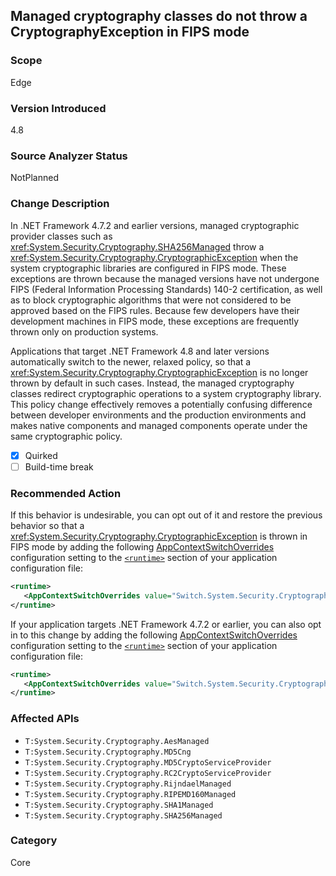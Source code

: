 ## Managed cryptography classes do not throw a CryptographyException in FIPS mode

### Scope
Edge

### Version Introduced
4.8

### Source Analyzer Status
NotPlanned

### Change Description

In .NET Framework 4.7.2 and earlier versions, managed cryptographic provider classes such as <xref:System.Security.Cryptography.SHA256Managed> throw a <xref:System.Security.Cryptography.CryptographicException> when the system cryptographic libraries are configured in FIPS mode. These exceptions are thrown because the managed versions have not undergone FIPS (Federal Information Processing Standards) 140-2 certification, as well as to block cryptographic algorithms that were not considered to be approved based on the FIPS rules.  Because few developers have their development machines in FIPS mode, these exceptions are frequently thrown only on production systems. 

Applications that target .NET Framework 4.8 and later versions automatically switch to the newer, relaxed policy, so that a <xref:System.Security.Cryptography.CryptographicException> is no longer thrown by default in such cases. Instead, the managed cryptography classes redirect cryptographic operations to a system cryptography library. This policy change effectively removes a potentially confusing difference between developer environments and the production environments and makes native components and managed components operate under the same cryptographic policy.

- [X] Quirked
- [ ] Build-time break

### Recommended Action

If this behavior is undesirable, you can opt out of it and restore the previous behavior so that a <xref:System.Security.Cryptography.CryptographicException> is thrown in FIPS mode by adding the following [AppContextSwitchOverrides](~/docs/framework/configure-apps/file-schema/runtime/appcontextswitchoverrides-element.md) configuration setting to the [`<runtime>`](~/docs/framework/configure-apps/file-schema/runtime/runtime-element.md) section of your application configuration file:

```xml
<runtime>
   <AppContextSwitchOverrides value="Switch.System.Security.Cryptography.UseLegacyFipsThrow=true" />
</runtime>
```

If your application targets .NET Framework 4.7.2 or earlier, you can also opt in to this change by adding the following [AppContextSwitchOverrides](~/docs/framework/configure-apps/file-schema/runtime/appcontextswitchoverrides-element.md) configuration setting to the [`<runtime>`](~/docs/framework/configure-apps/file-schema/runtime/runtime-element.md) section of your application configuration file:

```xml
<runtime>
   <AppContextSwitchOverrides value="Switch.System.Security.Cryptography.UseLegacyFipsThrow=false" />
</runtime>
```

### Affected APIs

* `T:System.Security.Cryptography.AesManaged`
* `T:System.Security.Cryptography.MD5Cng`
* `T:System.Security.Cryptography.MD5CryptoServiceProvider`
* `T:System.Security.Cryptography.RC2CryptoServiceProvider`
* `T:System.Security.Cryptography.RijndaelManaged`
* `T:System.Security.Cryptography.RIPEMD160Managed`
* `T:System.Security.Cryptography.SHA1Managed`
* `T:System.Security.Cryptography.SHA256Managed`

### Category
Core

<!--
    ### Original Bug
    Bug link goes here
-->
